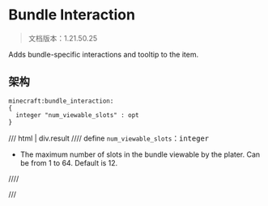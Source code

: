 # Bundle Interaction

> 文档版本：1.21.50.25

Adds bundle-specific interactions and tooltip to the item.

## 架构

```mcschema
minecraft:bundle_interaction:
{
  integer "num_viewable_slots" : opt
}

```

/// html | div.result
//// define
`num_viewable_slots`：<samp>integer</samp>

- The maximum number of slots in the bundle viewable by the plater. Can be from 1 to 64. Default is 12.


////


///

